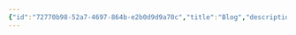 ```yaml
---
{"id":"72770b98-52a7-4697-864b-e2b0d9d9a70c","title":"Blog","description":"Overview of Blog tag.","publish":true,"date_created":"Thursday, April 11th 2024, 5:51:12 pm","date_modified":"Thursday, April 11th 2024, 5:53:02 pm","cssclasses":["mado-heading"],"path":"tags/Blog/index.md","permalink":"/tags/blog/index/","PassFrontmatter":true}
---
```


